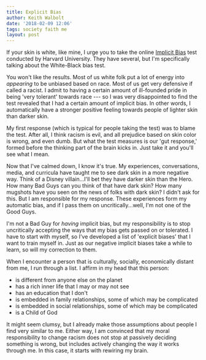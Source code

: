 ```yaml
---
title: Explicit Bias
author: Keith Walbolt
date: '2018-02-09 12:06'
tags: society faith me
layout: post
---
```


If your skin is white, like mine, I urge you to take the online [Implicit Bias](https://implicit.harvard.edu/implicit/takeatest.html) test conducted by Harvard University. They have several, but I'm specifically talking about the White-Black bias test.

You won't like the results. Most of us white folk put a lot of energy into *appearing* to be unbiased based on race. Most of us get very defensive if called a racist. I admit to having a certain amount of ill-founded pride in being 'very tolerant' towards race --- so I was very disappointed to find the test revealed that I had a certain amount of implicit bias. In other words, I automatically have a stronger positive feeling towards people of lighter skin than darker skin.

My first response (which is typical for people taking the test) was to blame the test. After all, I think racism is evil, and all prejudice based on skin color is wrong, and even dumb. But what the test measures is our 'gut response,' formed before the thinking part of the brain kicks in. Just take it and you'll see what I mean.

Now that I've calmed down, I know it's true. My experiences, conversations, media, and curricula have taught me to see dark skin in a more negative way. Think of a Disney villain...I'll bet they have darker skin than the Hero. How many Bad Guys can you think of that have dark skin? How many mugshots have you seen on the news of folks with dark skin? I didn't ask for this. But I am responsible for my response. These experiences form my automatic bias, and if I pass them on uncritically...well, I'm not one of the Good Guys.

I'm not a Bad Guy for *having* implicit bias, but my responsibility is to stop uncritically accepting the ways that my bias gets passed on or tolerated. I have to start with myself, so I've developed a list of 'explicit biases' that I want to train myself in. Just as our negative implicit biases take a while to learn, so will my correction to them.

When I encounter a person that is culturally, socially, economically distant from me, I run through a list. I affirm in my head that this person:

- is different from anyone else on the planet
- has a rich inner life that I may or may not see
- has an education that I don't
- is embedded in family relationships, some of which may be complicated
- is embedded in social relationships, some of which may be complicated
- is a Child of God

It might seem clumsy, but I already make those assumptions about people I find very similar to me. Either way, I am convinced that my moral responsibility to change racism does not stop at passively deciding something is wrong, but includes actively changing the way it works through me. In this case, it starts with rewiring my brain.
